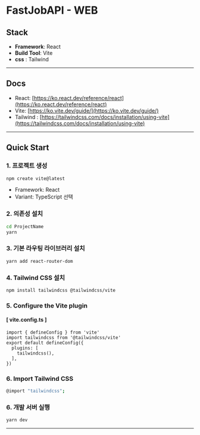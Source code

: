 # FastJobAPI - WEB

## Stack

* **Framework**: React
* **Build Tool**: Vite
* **css** : Tailwind
---

## Docs

* React: [https://ko.react.dev/reference/react](https://ko.react.dev/reference/react)
* Vite: [https://ko.vite.dev/guide/](https://ko.vite.dev/guide/)
* Tailwind : [https://tailwindcss.com/docs/installation/using-vite](https://tailwindcss.com/docs/installation/using-vite)
---

## Quick Start

### 1. 프로젝트 생성

```bash
npm create vite@latest
```

* Framework: React
* Variant: TypeScript 선택

### 2. 의존성 설치

```bash
cd ProjectName
yarn
```

### 3. 기본 라우팅 라이브러리 설치

```bash
yarn add react-router-dom
```

### 4. Tailwind CSS 설치
```bash
npm install tailwindcss @tailwindcss/vite
```

### 5. Configure the Vite plugin
#### [ vite.config.ts ]
```
import { defineConfig } from 'vite'
import tailwindcss from '@tailwindcss/vite'
export default defineConfig({
  plugins: [
    tailwindcss(),
  ],
})
```

### 6. Import Tailwind CSS
```bash
@import "tailwindcss";
```

### 6. 개발 서버 실행

```bash
yarn dev
```

---


